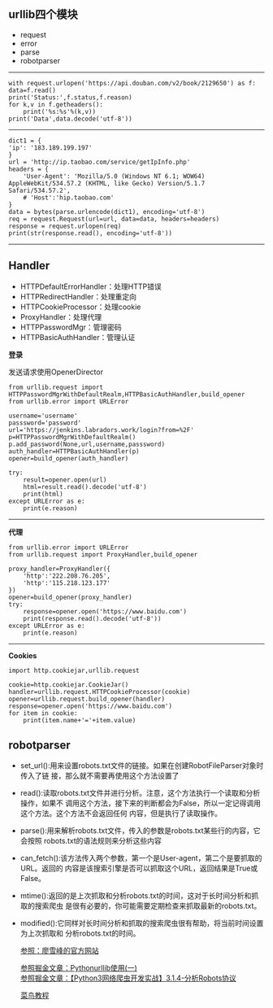 urllib四个模块
-
* request
* error
* parse
* robotparser
***
    with request.urlopen('https://api.douban.com/v2/book/2129650') as f:
    data=f.read()
    print('Status:',f.status,f.reason)
    for k,v in f.getheaders():
        print('%s:%s'%(k,v))
    print('Data',data.decode('utf-8'))
***
    dict1 = {
    'ip': '183.189.199.197'
    }
    url = 'http://ip.taobao.com/service/getIpInfo.php'
    headers = {
        'User-Agent': 'Mozilla/5.0 (Windows NT 6.1; WOW64) AppleWebKit/534.57.2 (KHTML, like Gecko) Version/5.1.7 Safari/534.57.2',
        # 'Host':'hip.taobao.com'
    }
    data = bytes(parse.urlencode(dict1), encoding='utf-8')
    req = request.Request(url=url, data=data, headers=headers)
    response = request.urlopen(req)
    print(str(response.read(), encoding='utf-8'))
***
Handler
-
* HTTPDefaultErrorHandler：处理HTTP错误
* HTTPRedirectHandler：处理重定向
* HTTPCookieProcessor：处理cookie
* ProxyHandler：处理代理
* HTTPPasswordMgr：管理密码
* HTTPBasicAuthHandler：管理认证

**登录**

发送请求使用OpenerDirector

    from urllib.request import HTTPPasswordMgrWithDefaultRealm,HTTPBasicAuthHandler,build_opener
    from urllib.error import URLError

    username='username'
    passsword='password'
    url='https://jenkins.labradors.work/login?from=%2F'
    p=HTTPPasswordMgrWithDefaultRealm()
    p.add_password(None,url,username,passsword)
    auth_handler=HTTPBasicAuthHandler(p)
    opener=build_opener(auth_handler)

    try:
        result=opener.open(url)
        html=result.read().decode('utf-8')
        print(html)
    except URLError as e:
        print(e.reason)
***
**代理**

    from urllib.error import URLError
    from urllib.request import ProxyHandler,build_opener

    proxy_handler=ProxyHandler({
        'http':'222.208.76.205',
        'http':'115.218.123.177'
    })
    opener=build_opener(proxy_handler)
    try:
        response=opener.open('https://www.baidu.com')
        print(response.read().decode('utf-8'))
    except URLError as e:
        print(e.reason)
***
**Cookies**

    import http.cookiejar,urllib.request

    cookie=http.cookiejar.CookieJar()
    handler=urllib.request.HTTPCookieProcessor(cookie)
    opener=urllib.request.build_opener(handler)
    response=opener.open('https://www.baidu.com')
    for item in cookie:
        print(item.name+'='+item.value)
robotparser
-
* set_url():用来设置robots.txt文件的链接。如果在创建RobotFileParser对象时传入了链
接，那么就不需要再使用这个方法设置了
* read():读取robots.txt文件并进行分析。注意，这个方法执行一个读取和分析操作，如果不
调用这个方法，接下来的判断都会为False，所以一定记得调用这个方法。这个方法不会返回任何
内容，但是执行了读取操作。
* parse():用来解析robots.txt文件，传入的参数是robots.txt某些行的内容，它会按照
robots.txt的语法规则来分析这些内容
* can_fetch():该方法传入两个参数，第一个是User-agent，第二个是要抓取的URL。返回的
内容是该搜索引擎是否可以抓取这个URL，返回结果是True或False。
* mtime():返回的是上次抓取和分析robots.txt的时间，这对于长时间分析和抓取的搜索爬虫
是很有必要的，你可能需要定期检查来抓取最新的robots.txt。
* modified():它同样对长时间分析和抓取的搜索爬虫很有帮助，将当前时间设置为上次抓取和
分析robots.txt的时间。


  [参照：廖雪峰的官方网站](https://www.liaoxuefeng.com/wiki/0014316089557264a6b348958f449949df42a6d3a2e542c000)

  [参照掘金文章：Pythonurllib使用(一)](https://juejin.im/entry/5ab441996fb9a028b547cddc?utm_source=gold_browser_extension)      
  [参照掘金文章：【Python3网络爬虫开发实战】3.1.4-分析Robots协议](https://juejin.im/post/5aa9f5996fb9a028d70053a9)
  
  [菜鸟教程](http://www.runoob.com/python/python-files-io.html)
    
    
    
    
    
    
    
    
    
    
    
    
    
    
    
    

